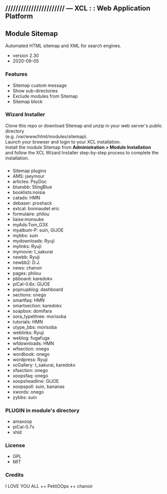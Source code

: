 
## /////////////////////// — XCL : : Web Application Platform  

## Module Sitemap

Automated HTML sitemap and XML for search engines.

- version 2.30
- 2020-09-05

### Features

- Sitemap custom message 
- Show sub-directories
- Exclude modules from Sitemap
- Sitemap block

### Wizard Installer  

Clone this repo or download Sitemap and unzip in your web server's public directory  
(e.g. /var/www/html/modules/sitemap).  
Launch your browser and login to your XCL installation.  
Install the module Sitemap from **Administration > Module Installation**  
and follow the XCL Wizard Installer step-by-step process to complete the installation.

### 

- Sitemap plugins
- AMS: jseymour
- articles: PsyDoc
- bluesbb: StingBlue
- booklists:noisia
- catads: HMN
- debaser: proshack
- extcal: bonnaudet eric
- formulaire: philou
- liaise:monsuke
- myAds:Tom_G3X
- myalbum-P: suin, GIJOE
- mybbs: suin
- mydownloads: Ryuji
- mylinks: Ryuji
- mymovie: t_sakurai
- newbb: Ryuji
- newbb2: D.J.
- news: chanoir
- pages: philou
- pbboard: karedokx
- piCal-0.6x: GIJOE
- popnupblog: dashboard
- sections: onego
- smartfaq: HMN
- smartsection: karedokx
- soapbox: domifara
- sora_typethree: morisoba
- tutorials: HMN
- utype_bbs: morisoba
- weblinks: Ryuji
- weblog: fugafuga
- wfdownloads: HMN
- wfsection: onego
- wordbook: onego
- wordpress: Ryuji
- xcGallery: t_sakurai, karedokx
- xfsection: onego
- xoopsfaq: onego
- xoopsheadline: GIJOE
- xoopspoll: suin, bananas
- xwords: onego
- yybbs: suin

### PLUGIN in module's directory

- amaxoop
- piCal-0.7x
- xhld

### License

- GPL 
- MIT

### Credits

I LOVE YOU ALL ++ PetitOOps ++ chanoir
